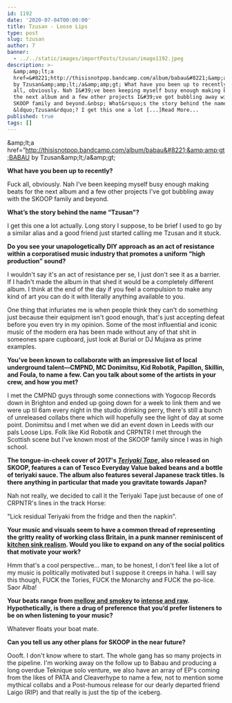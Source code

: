 ```yaml
---
id: 1192
date: '2020-07-04T00:00:00'
title: Tzusan - Loose Lips
type: post
slug: tzusan
author: 7
banner:
  - ../../static/images/importPosts/tzusan/image1192.jpeg
description: >-
  &amp;amp;lt;a
  href=&#8221;http://thisisnotpop.bandcamp.com/album/babau&#8221;&amp;amp;gt;BABAU
  by Tzusan&amp;amp;lt;/a&amp;amp;gt; What have you been up to recently? Fuck
  all, obviously. Nah I&#39;ve been keeping myself busy enough making beats for
  the next album and a few other projects I&#39;ve got bubbling away with the
  SKOOP family and beyond.&nbsp; What&rsquo;s the story behind the name
  &ldquo;Tzusan&rdquo;? I get this one a lot [...]Read More...
published: true
tags: []
---
```

&amp;amp;lt;a href=&#8221;http://thisisnotpop.bandcamp.com/album/babau&#8221;&amp;amp;gt;BABAU by Tzusan&amp;amp;lt;/a&amp;amp;gt;

**What have you been up to recently?**

Fuck all, obviously. Nah I've been keeping myself busy enough making beats for the next album and a few other projects I've got bubbling away with the SKOOP family and beyond. 

**What’s the story behind the name “Tzusan”?**

I get this one a lot actually. Long story I suppose, to be brief I used to go by a similar alias and a good friend just started calling me Tzusan and it stuck.

**Do you see your unapologetically DIY approach as an act of resistance within a corporatised music industry that promotes a uniform “high production” sound?**

I wouldn't say it's an act of resistance per se, I just don't see it as a barrier. If I hadn't made the album in that shed it would be a completely different album. I think at the end of the day if you feel a compulsion to make any kind of art you can do it with literally anything available to you.

One thing that infuriates me is when people think they can't do something just because their equipment isn't good enough, that's just accepting defeat before you even try in my opinion. Some of the most influential and iconic music of the modern era has been made without any of that shit in someones spare cupboard, just look at Burial or DJ Mujava as prime examples.

**You’ve been known to collaborate with an impressive list of local underground talent—CMPND, MC Donimitsu, Kid Robotik, Papillon, Skillin, and Foula, to name a few. Can you talk about some of the artists in your crew, and how you met?**

I met the CMPND guys through some connections with Yogocop Records down in Brighton and ended up going down for a week to link them and we were up til 6am every night in the studio drinking perry, there's still a bunch of unreleased collabs there which will hopefully see the light of day at some point. Donimitsu and I met when we did an event down in Leeds with our pals Loose Lips. Folk like Kid Robotik and CRPNTR I met through the Scottish scene but I've known most of the SKOOP family since I was in high school.

**The tongue-in-cheek cover of 2017's [_Teriyaki Tape_](https://skoop.bandcamp.com/album/the-teriyaki-tape), also released on SKOOP, features a can of Tesco Everyday Value baked beans and a bottle of teriyaki sauce. The album also features several Japanese track titles. Is there anything in particular that made you gravitate towards Japan?**

Nah not really, we decided to call it the Teriyaki Tape just because of one of CRPNTR's lines in the track Horse:

"Lick residual Teriyaki from the fridge and then the napkin".

**Your music and visuals seem to have a common thread of representing the gritty reality of working class Britain, in a punk manner reminiscent of [kitchen sink realism](https://en.wikipedia.org/wiki/Kitchen_sink_realism). Would you like to expand on any of the social politics that motivate your work?**

Hmm that's a cool perspective… man, to be honest, I don't feel like a lot of my music is politically motivated but I suppose it creeps in haha. I will say this though, FUCK the Tories, FUCK the Monarchy and FUCK the po-lice. Saor Alba!

**Your beats range from [mellow and smokey](https://www.youtube.com/watch?v=vrn6186WvXU) to [intense and raw](https://www.youtube.com/watch?v=GhtWGJ-19D8). Hypothetically, is there a drug of preference that you’d prefer listeners to be on when listening to your music?**

Whatever floats your boat mate.

**Can you tell us any other plans for SKOOP in the near future?**

Oooft. I don't know where to start. The whole gang has so many projects in the pipeline. I'm working away on the follow up to Babau and producing a long overdue Teknique solo venture, we also have an array of EP's coming from the likes of PATA and Cleaverhype to name a few, not to mention some mythical collabs and a Post-humous release for our dearly departed friend Laigo (RIP) and that really is just the tip of the iceberg.